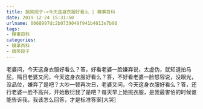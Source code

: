 ```yaml
---
title: 搞笑段子->今天这身衣服好看么 | 糗事百科
date: 2019-12-24 15:31:50
urlname: 0068997dc2b0739049f941b4013e7b90
tags: 
- 糗事百科
categories:
- 糗事百科
- 搞笑段子
---
```

老婆问，今天这身衣服好看么？答，好看老婆一脸嫌弃说，太虚伪，就知道拍马屁，隔日老婆又问，今天这身衣服好看么？答，不好看老婆一脸怒容说，没眼光，没品位，嫌弃了是吧？大吵一顿再次日，老婆又问，今天这身衣服好看么？答，还行老婆一脸不高兴，开始敷衍我了是吧？每天早上她挑衣服，是我最害怕的时候谁能告诉我，我该怎么回答，才是标准答案[大哭]


